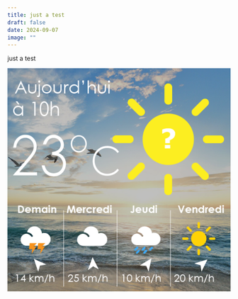 ```yaml
---
title: just a test
draft: false
date: 2024-09-07
image: ""
---
```

just a test

![](/img/unnamed2.png)
